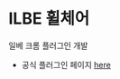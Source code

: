 ILBE 휠체어
===========
일베 크롬 플러그인 개발

- 공식 플러그인 페이지 [here](https://sites.google.com/site/ilbeshortcut/)

